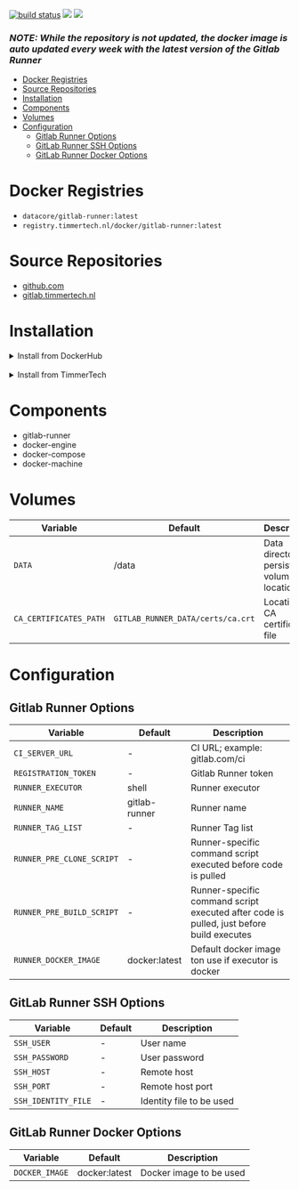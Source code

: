 [![build status](https://gitlab.timmertech.nl/docker/gitlab-runner/badges/master/pipeline.svg)](https://gitlab.timmertech.nl/docker/gitlab-runner/commits/master)
[![](https://images.microbadger.com/badges/image/datacore/gitlab-runner.svg)](https://microbadger.com/images/datacore/gitlab-runner)
[![](https://images.microbadger.com/badges/license/datacore/gitlab-runner.svg)](https://microbadger.com/images/datacore/gitlab-runner)

### ***NOTE: While the repository is not updated, the docker image is auto updated every week with the latest version of the Gitlab Runner***

- [Docker Registries](#docker-registries)
- [Source Repositories](#source-repositories)
- [Installation](#installation)
- [Components](#components)
- [Volumes](#volumes)
- [Configuration](#configuration)
  - [Gitlab Runner Options](#gitlab-runner-options)
  - [GitLab Runner SSH Options](#gitlab-runner-ssh-options)
  - [GitLab Runner Docker Options](#gitlab-runner-docker-options)

# Docker Registries

- `datacore/gitlab-runner:latest`
- `registry.timmertech.nl/docker/gitlab-runner:latest`

# Source Repositories

- [github.com](https://github.com/gjrtimmer/docker-gitlab-runner)
- [gitlab.timmertech.nl](https://gitlab.timmertech.nl/docker/gitlab-runner)

# Installation

<details>
<summary>Install from DockerHub</summary>
<p>

Download:

```bash
docker pull datacore/alpine-base:latest
```

Build:

```bash
docker build -t datacore/alpine-base https://github.com/gjrtimmer/docker-alpine-base
```

</p>
</details>

<br/>

<details>
<summary>Install from TimmerTech</summary>
<p>

Download:

```bash
docker pull registry.timmertech.nl/docker/gitlab-runner:latest
```

Build:

```bash
docker build -t datacore/gitlab-runner https://gitlab.timmertech.nl/docker/gitlab-runner
```

</p>
</details>

# Components

- gitlab-runner
- docker-engine
- docker-compose
- docker-machine

# Volumes

| Variable               | Default                           | Description                                |
| ---------------------- | --------------------------------- | ------------------------------------------ |
| `DATA`                 | /data                             | Data directory, persistent volume location |
| `CA_CERTIFICATES_PATH` | `GITLAB_RUNNER_DATA/certs/ca.crt` | Location for CA certificate file           |

# Configuration

## Gitlab Runner Options

| Variable                  | Default       | Description                                                                              |
| ------------------------- | ------------- | ---------------------------------------------------------------------------------------- |
| `CI_SERVER_URL`           | -             | CI URL; example: gitlab.com/ci                                                           |
| `REGISTRATION_TOKEN`      | -             | Gitlab Runner token                                                                      |
| `RUNNER_EXECUTOR`         | shell         | Runner executor                                                                          |
| `RUNNER_NAME`             | gitlab-runner | Runner name                                                                              |
| `RUNNER_TAG_LIST`         | -             | Runner Tag list                                                                          |
| `RUNNER_PRE_CLONE_SCRIPT` | -             | Runner-specific command script executed before code is pulled                            |
| `RUNNER_PRE_BUILD_SCRIPT` | -             | Runner-specific command script executed after code is pulled, just before build executes |
| `RUNNER_DOCKER_IMAGE`     | docker:latest | Default docker image ton use if executor is docker                                       |

## GitLab Runner SSH Options

| Variable            | Default | Description              |
| ------------------- | ------- | ------------------------ |
| `SSH_USER`          | -       | User name                |
| `SSH_PASSWORD`      | -       | User password            |
| `SSH_HOST`          | -       | Remote host              |
| `SSH_PORT`          | -       | Remote host port         |
| `SSH_IDENTITY_FILE` | -       | Identity file to be used |

## GitLab Runner Docker Options

| Variable       | Default       | Description             |
| -------------- | ------------- | ----------------------- |
| `DOCKER_IMAGE` | docker:latest | Docker image to be used |
